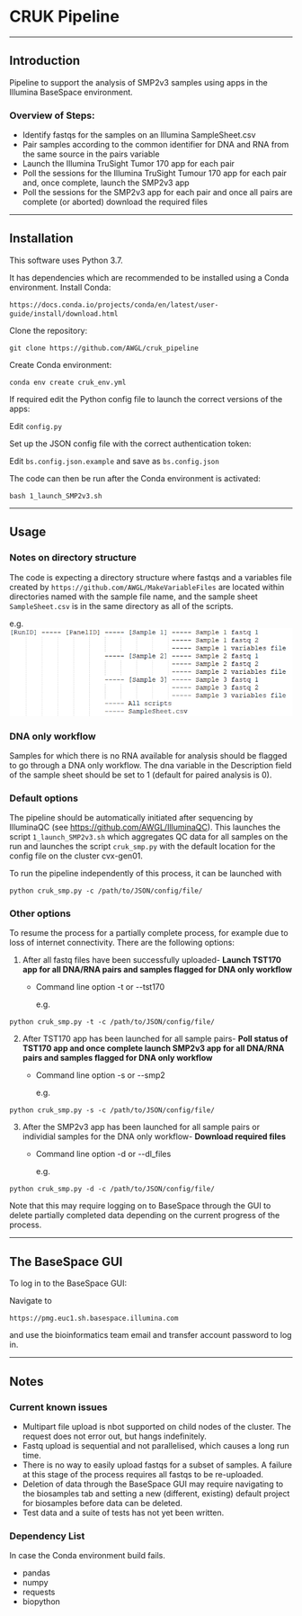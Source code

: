 # CRUK Pipeline
***
## Introduction
Pipeline to support the analysis of SMP2v3 samples using apps in the Illumina BaseSpace environment.
### Overview of Steps:

* Identify fastqs for the samples on an Illumina SampleSheet.csv
* Pair samples according to the common identifier for DNA and RNA from the same source in the pairs variable 
* Launch the Illumina TruSight Tumor 170 app for each pair
* Poll the sessions for the Illumina TruSight Tumour 170 app for each pair and, once complete, launch the SMP2v3 app
* Poll the sessions for the SMP2v3 app for each pair and once all pairs are complete (or aborted) download the required files


***
## Installation
This software uses Python 3.7.

It has dependencies which are recommended to be installed using a Conda environment. 
Install Conda:

```
https://docs.conda.io/projects/conda/en/latest/user-guide/install/download.html
```

Clone the repository:

```
git clone https://github.com/AWGL/cruk_pipeline
```

Create Conda environment:

```
conda env create cruk_env.yml
```

If required edit the Python config file to launch the correct versions of the apps:


Edit ```config.py```

Set up the JSON config file with the correct authentication token:

Edit ```bs.config.json.example``` and save as ```bs.config.json```


The code can then be run after the Conda environment is activated:

```
bash 1_launch_SMP2v3.sh
```
***
## Usage
### Notes on directory structure
The code is expecting a directory structure where fastqs and a variables file created by ```https://github.com/AWGL/MakeVariableFiles``` are located within directories named with the sample file name, and the sample sheet ```SampleSheet.csv``` is in the same directory as all of the scripts.

e.g.
![](dir.png)

### DNA only workflow
Samples for which there is no RNA available for analysis should be flagged to go through a DNA only workflow. The dna variable in the Description field of the sample sheet should be set to 1 (default for paired analysis is 0).

### Default options
The pipeline should be automatically initiated after sequencing by IlluminaQC (see https://github.com/AWGL/IlluminaQC). This launches the script ```1_launch_SMP2v3.sh``` which aggregates QC data for all samples on the run and launches the script ```cruk_smp.py``` with the default location for the config file on the cluster cvx-gen01.

To run the pipeline independently of this process, it can be launched with
```
python cruk_smp.py -c /path/to/JSON/config/file/
```

### Other options
To resume the process for a partially complete process, for example due to loss of internet connectivity. There are the following options:

1. After all fastq files have been successfully uploaded- **Launch TST170 app for all DNA/RNA pairs and samples flagged for DNA only workflow**
	+ 	Command line option -t or --tst170

		e.g.
```
python cruk_smp.py -t -c /path/to/JSON/config/file/
```

2. After TST170 app has been launched for all sample pairs- **Poll status of TST170 app and once complete launch SMP2v3 app for all DNA/RNA pairs and samples flagged for DNA only workflow**
	+ 	Command line option -s or --smp2

		e.g.
```
python cruk_smp.py -s -c /path/to/JSON/config/file/
```

3. After the SMP2v3 app has been launched for all sample pairs or individial samples for the DNA only workflow- **Download required files**
	+ 	Command line option -d or --dl_files

		e.g.
```
python cruk_smp.py -d -c /path/to/JSON/config/file/
```

Note that this may require logging on to BaseSpace through the GUI to delete partially completed data depending on the current progress of the process.

***
## The BaseSpace GUI
To log in to the BaseSpace GUI:

Navigate to 
```
https://pmg.euc1.sh.basespace.illumina.com
```
and use the bioinformatics team email and transfer account password to log in.
***
## Notes
### Current known issues
* Multipart file upload is nbot supported on child nodes of the cluster. The request does not error out, but hangs indefinitely.
* Fastq upload is sequential and not parallelised, which causes a long run time.
* There is no way to easily upload fastqs for a subset of samples. A failure at this stage of the process requires all fastqs to be re-uploaded.
* Deletion of data through the BaseSpace GUI may require navigating to the biosamples tab and setting a new (different, existing) default project for biosamples before data can be deleted.
* Test data and a suite of tests has not yet been written.

### Dependency List
In case the Conda environment build fails.

* pandas
* numpy
* requests
* biopython
